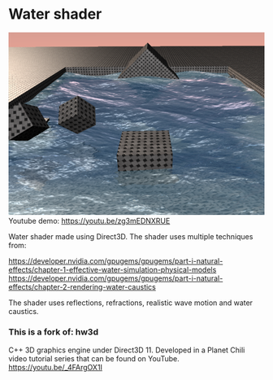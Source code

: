 # Water shader

![alt text](ScreenShot1.png)
Youtube demo: https://youtu.be/zg3mEDNXRUE

Water shader made using Direct3D. The shader uses multiple techniques from:

https://developer.nvidia.com/gpugems/gpugems/part-i-natural-effects/chapter-1-effective-water-simulation-physical-models
https://developer.nvidia.com/gpugems/gpugems/part-i-natural-effects/chapter-2-rendering-water-caustics

The shader uses reflections, refractions, realistic wave motion and water caustics.

### This is a fork of: hw3d
C++ 3D graphics engine under Direct3D 11. Developed in a Planet Chili video tutorial series that can be found on YouTube. https://youtu.be/_4FArgOX1I
